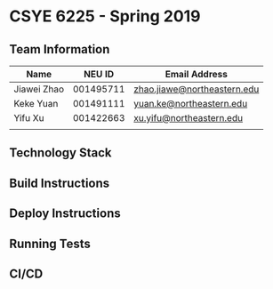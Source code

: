 # CSYE 6225 - Spring 2019

## Team Information

| Name | NEU ID | Email Address |
| --- | --- | --- |
|Jiawei Zhao|001495711|zhao.jiawe@northeastern.edu|
|Keke Yuan|001491111|yuan.ke@northeastern.edu|
|Yifu Xu|001422663|xu.yifu@northeastern.edu|
| | | |

## Technology Stack


## Build Instructions


## Deploy Instructions


## Running Tests


## CI/CD


